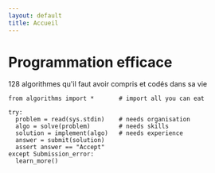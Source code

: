 ```yaml
---
layout: default
title: Accueil
---
```


# Programmation efficace

128 algorithmes qu'il faut avoir compris et codés dans sa vie

    from algorithms import *       # import all you can eat

    try:
      problem = read(sys.stdin)    # needs organisation
      algo = solve(problem)        # needs skills
      solution = implement(algo)   # needs experience
      answer = submit(solution)
      assert answer == "Accept"
    except Submission_error:
      learn_more()
